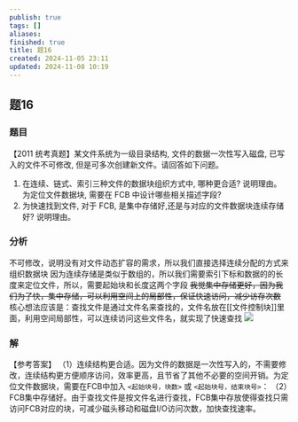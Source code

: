 ```yaml
---
publish: true
tags: []
aliases: 
finished: true
title: 题16
created: 2024-11-05 23:11
updated: 2024-11-08 10:19
---
```

## 题16
### 题目
【2011 统考真题】某文件系统为一级目录结构, 文件的数据一次性写入磁盘, 已写入的文件不可修改, 但是可多次创建新文件。请回答如下问题。
1. 在连续、链式、索引三种文件的数据块组织方式中, 哪种更合适? 说明理由。为定位文件数据块, 需要在 FCB 中设计哪些相关描述字段?
2. 为快速找到文件, 对于 FCB, 是集中存储好,还是与对应的文件数据块连续存储好? 说明理由。
### 分析
不可修改，说明没有对文件动态扩容的需求，所以我们直接选择连续分配的方式来组织数据块
因为连续存储是类似于数组的，所以我们需要索引下标和数据的的长度来定位文件，所以，需要起始块和长度这两个字段
~~我觉集中存储更好，因为我们为了快，集中存储，可以利用空间上的局部性，保证快速访问，减少访存次数~~
核心想法应该是：查找文件是通过文件名来查找的，文件名放在[[文件控制块]]里面，利用空间局部性，可以连续访问这些文件名，就实现了快速查找
![](https://img.hwenyi.live/202411081819776.webp)
### 解
【参考答案】
（1）连续结构更合适。因为文件的数据是一次性写入的，不需要修改，连续结构更方便顺序访问，效率更高，且节省了其他不必要的空间开销。为定位文件数据块，需要在FCB中加入 `<起始块号，块数>` 或 `<起始块号，结束块号>`：
（2）FCB集中存储好。由于查找文件是按文件名进行查找，FCB集中存放使得查找只需访问FCB对应的块，可减少磁头移动和磁盘I/O访问次数，加快查找速率。